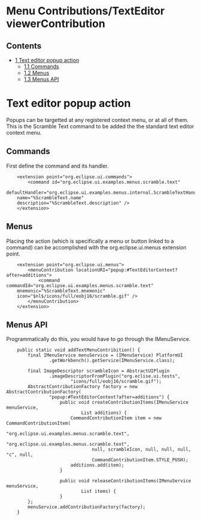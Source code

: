 Menu Contributions/TextEditor viewerContribution
================================================

Contents
--------

*   [1 Text editor popup action](#Text-editor-popup-action)
    *   [1.1 Commands](#Commands)
    *   [1.2 Menus](#Menus)
    *   [1.3 Menus API](#Menus-API)

Text editor popup action
========================

Popups can be targetted at any registered context menu, or at all of them. This is the Scramble Text command to be added the the standard text editor context menu.

Commands
--------

First define the command and its handler.

        <extension point="org.eclipse.ui.commands">
            <command id="org.eclipse.ui.examples.menus.scramble.text"
        defaultHandler="org.eclipse.ui.examples.menus.internal.ScrambleTextHandler"
        name="%ScrambleText.name"
        description="%ScrambleText.description" />
        </extension>

Menus
-----

Placing the action (which is specifically a menu or button linked to a command) can be accomplished with the org.eclipse.ui.menus extension point.

        <extension point="org.eclipse.ui.menus">
            <menuContribution locationURI="popup:#TextEditorContext?after=additions">
                <command commandId="org.eclipse.ui.examples.menus.scramble.text"
        mnemonic="%ScrambleText.mnemonic"
        icon="$nl$/icons/full/eobj16/scramble.gif" />
            </menuContribution>
        </extension>

Menus API
---------

Programmatically do this, you would have to go through the IMenuService.

        public static void addTextMenuContribition() {
            final IMenuService menuService = (IMenuService) PlatformUI
                    .getWorkbench().getService(IMenuService.class);
         
            final ImageDescriptor scrambleIcon = AbstractUIPlugin
                    .imageDescriptorFromPlugin("org.eclise.ui.tests",
                            "icons/full/eobj16/scramble.gif");
            AbstractContributionFactory factory = new AbstractContributionFactory(
                    "popup:#TextEditorContext?after=additions") {
                        public void createContributionItems(IMenuService menuService,
                                List additions) {
                            CommandContributionItem item = new CommandContributionItem(
                                    "org.eclipse.ui.examples.menus.scramble.text",
                                    "org.eclipse.ui.examples.menus.scramble.text",
                                    null, scrambleIcon, null, null, null, "c", null,
                                    CommandContributionItem.STYLE_PUSH);
                            additions.add(item);
                        }
         
                        public void releaseContributionItems(IMenuService menuService,
                                List items) {
                        }
            };
            menuService.addContributionFactory(factory);
        }

